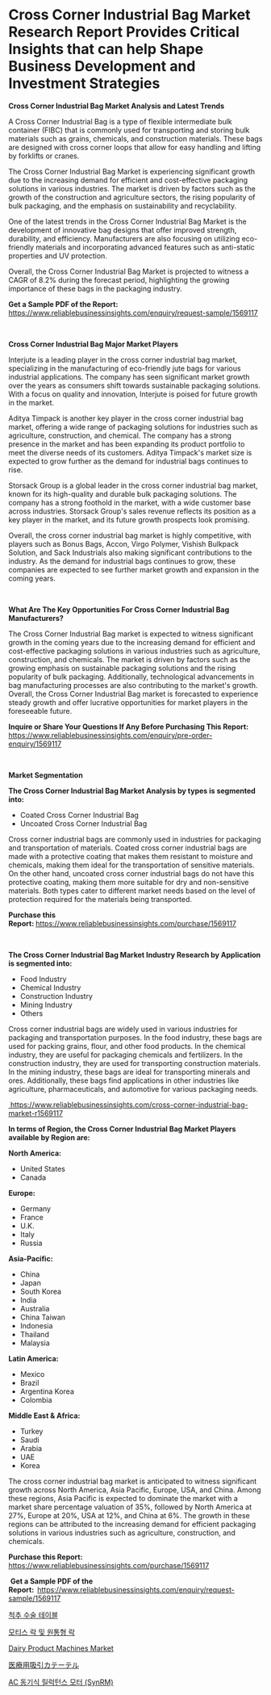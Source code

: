 <p><h1>Cross Corner Industrial Bag Market Research Report Provides Critical Insights that can help Shape Business Development and Investment Strategies</h1></p><p><strong>Cross Corner Industrial Bag Market Analysis and Latest Trends</strong></p>
<p><p>A Cross Corner Industrial Bag is a type of flexible intermediate bulk container (FIBC) that is commonly used for transporting and storing bulk materials such as grains, chemicals, and construction materials. These bags are designed with cross corner loops that allow for easy handling and lifting by forklifts or cranes.</p><p>The Cross Corner Industrial Bag Market is experiencing significant growth due to the increasing demand for efficient and cost-effective packaging solutions in various industries. The market is driven by factors such as the growth of the construction and agriculture sectors, the rising popularity of bulk packaging, and the emphasis on sustainability and recyclability.</p><p>One of the latest trends in the Cross Corner Industrial Bag Market is the development of innovative bag designs that offer improved strength, durability, and efficiency. Manufacturers are also focusing on utilizing eco-friendly materials and incorporating advanced features such as anti-static properties and UV protection.</p><p>Overall, the Cross Corner Industrial Bag Market is projected to witness a CAGR of 8.2% during the forecast period, highlighting the growing importance of these bags in the packaging industry.</p></p>
<p><strong>Get a Sample PDF of the Report:&nbsp;</strong> <a href="https://www.reliablebusinessinsights.com/enquiry/request-sample/1569117">https://www.reliablebusinessinsights.com/enquiry/request-sample/1569117</a></p>
<p>&nbsp;</p>
<p><strong>Cross Corner Industrial Bag Major Market Players</strong></p>
<p><p>Interjute is a leading player in the cross corner industrial bag market, specializing in the manufacturing of eco-friendly jute bags for various industrial applications. The company has seen significant market growth over the years as consumers shift towards sustainable packaging solutions. With a focus on quality and innovation, Interjute is poised for future growth in the market.</p><p>Aditya Timpack is another key player in the cross corner industrial bag market, offering a wide range of packaging solutions for industries such as agriculture, construction, and chemical. The company has a strong presence in the market and has been expanding its product portfolio to meet the diverse needs of its customers. Aditya Timpack's market size is expected to grow further as the demand for industrial bags continues to rise.</p><p>Storsack Group is a global leader in the cross corner industrial bag market, known for its high-quality and durable bulk packaging solutions. The company has a strong foothold in the market, with a wide customer base across industries. Storsack Group's sales revenue reflects its position as a key player in the market, and its future growth prospects look promising.</p><p>Overall, the cross corner industrial bag market is highly competitive, with players such as Bonus Bags, Accon, Virgo Polymer, Vishish Bulkpack Solution, and Sack Industrials also making significant contributions to the industry. As the demand for industrial bags continues to grow, these companies are expected to see further market growth and expansion in the coming years.</p></p>
<p>&nbsp;</p>
<p><strong>What Are The Key Opportunities For Cross Corner Industrial Bag Manufacturers?</strong></p>
<p><p>The Cross Corner Industrial Bag market is expected to witness significant growth in the coming years due to the increasing demand for efficient and cost-effective packaging solutions in various industries such as agriculture, construction, and chemicals. The market is driven by factors such as the growing emphasis on sustainable packaging solutions and the rising popularity of bulk packaging. Additionally, technological advancements in bag manufacturing processes are also contributing to the market's growth. Overall, the Cross Corner Industrial Bag market is forecasted to experience steady growth and offer lucrative opportunities for market players in the foreseeable future.</p></p>
<p><strong>Inquire or Share Your Questions If Any Before Purchasing This Report:</strong> <a href="https://www.reliablebusinessinsights.com/enquiry/pre-order-enquiry/1569117">https://www.reliablebusinessinsights.com/enquiry/pre-order-enquiry/1569117</a></p>
<p>&nbsp;</p>
<p><strong>Market Segmentation</strong></p>
<p><strong>The Cross Corner Industrial Bag Market Analysis by types is segmented into:</strong></p>
<p><ul><li>Coated Cross Corner Industrial Bag</li><li>Uncoated Cross Corner Industrial Bag</li></ul></p>
<p><p>Cross corner industrial bags are commonly used in industries for packaging and transportation of materials. Coated cross corner industrial bags are made with a protective coating that makes them resistant to moisture and chemicals, making them ideal for the transportation of sensitive materials. On the other hand, uncoated cross corner industrial bags do not have this protective coating, making them more suitable for dry and non-sensitive materials. Both types cater to different market needs based on the level of protection required for the materials being transported.</p></p>
<p><strong>Purchase this Report:&nbsp;</strong><a href="https://www.reliablebusinessinsights.com/purchase/1569117">https://www.reliablebusinessinsights.com/purchase/1569117</a></p>
<p>&nbsp;</p>
<p><strong>The Cross Corner Industrial Bag Market Industry Research by Application is segmented into:</strong></p>
<p><ul><li>Food Industry</li><li>Chemical Industry</li><li>Construction Industry</li><li>Mining Industry</li><li>Others</li></ul></p>
<p><p>Cross corner industrial bags are widely used in various industries for packaging and transportation purposes. In the food industry, these bags are used for packing grains, flour, and other food products. In the chemical industry, they are useful for packaging chemicals and fertilizers. In the construction industry, they are used for transporting construction materials. In the mining industry, these bags are ideal for transporting minerals and ores. Additionally, these bags find applications in other industries like agriculture, pharmaceuticals, and automotive for various packaging needs.</p></p>
<p><a href="https://www.reliablebusinessinsights.com/cross-corner-industrial-bag-market-r1569117">&nbsp;https://www.reliablebusinessinsights.com/cross-corner-industrial-bag-market-r1569117</a></p>
<p><strong>In terms of Region, the Cross Corner Industrial Bag Market Players available by Region are:</strong></p>
<p>
    <p> <strong> North America: </strong>
        <ul>
            <li>United States</li>
            <li>Canada</li>
        </ul>
        </p> 
    <p> <strong> Europe: </strong>
        <ul>
            <li>Germany</li>
            <li>France</li>
            <li>U.K.</li>
            <li>Italy</li>
            <li>Russia</li>
        </ul>
        </p> 
    <p> <strong> Asia-Pacific: </strong>
        <ul>
            <li>China</li>
            <li>Japan</li>
            <li>South Korea</li>
            <li>India</li>
            <li>Australia</li>
            <li>China Taiwan</li>
            <li>Indonesia</li>
            <li>Thailand</li>
            <li>Malaysia</li>
        </ul>
        </p> 
    <p> <strong> Latin America: </strong>
        <ul>
            <li>Mexico</li>
            <li>Brazil</li>
            <li>Argentina Korea</li>
            <li>Colombia</li>
        </ul>
        </p> 
    <p> <strong> Middle East & Africa: </strong>
        <ul>
            <li>Turkey</li>
            <li>Saudi</li>
            <li>Arabia</li>
            <li>UAE</li>
            <li>Korea</li>
        </ul>
    </p>
    </p>
<p><p>The cross corner industrial bag market is anticipated to witness significant growth across North America, Asia Pacific, Europe, USA, and China. Among these regions, Asia Pacific is expected to dominate the market with a market share percentage valuation of 35%, followed by North America at 27%, Europe at 20%, USA at 12%, and China at 6%. The growth in these regions can be attributed to the increasing demand for efficient packaging solutions in various industries such as agriculture, construction, and chemicals.</p></p>
<p><strong>Purchase this Report: </strong><a href="https://www.reliablebusinessinsights.com/purchase/1569117">https://www.reliablebusinessinsights.com/purchase/1569117</a></p>
<p>&nbsp;<strong>Get a Sample PDF of the Report:&nbsp;&nbsp;</strong><a href="https://www.reliablebusinessinsights.com/enquiry/request-sample/1569117">https://www.reliablebusinessinsights.com/enquiry/request-sample/1569117</a></p>
<p><strong></strong></p>
<p><p><a href="https://github.com/mduzzalmduzzal601/Market-Research-Report-List-1/blob/main/3810193103077.md">척추 수술 테이블</a></p><p><a href="https://medium.com/@ethawolf/%EB%AA%A8%EB%A5%B4%ED%8B%B0%EC%8A%A4-%EC%9E%A0%EA%B8%88%EC%9E%A5%EC%B9%98-%EB%B0%8F-%EC%8B%A4%EB%A6%B0%EB%8D%94-%EC%9E%A0%EA%B8%88%EC%9E%A5%EC%B9%98-%EC%8B%9C%EC%9E%A5%EC%9D%80-%EC%8B%9C%EC%9E%A5-%EC%A0%90%EC%9C%A0%EC%9C%A8-%EC%8B%9C%EC%9E%A5-%EB%8F%99%ED%96%A5-%EB%B0%8F-%EC%8B%9C%EC%9E%A5-%EC%84%B1%EC%9E%A5%EC%97%90-%EA%B4%80%ED%95%9C-%EC%A0%95%EB%B3%B4%EB%A5%BC-%EC%A0%9C%EA%B3%B5%ED%95%A9%EB%8B%88%EB%8B%A4-990a88256a4a">모티스 락 및 원통형 락</a></p><p><a href="https://github.com/redneck06/Market-Research-Report-List-3/blob/main/dairy-product-machines-market.md">Dairy Product Machines Market</a></p><p><a href="https://medium.com/@cielostamm/%E5%8C%BB%E7%99%82%E7%94%A8%E5%90%B8%E5%BC%95%E3%82%AB%E3%83%86%E3%83%BC%E3%83%86%E3%83%AB%E5%B8%82%E5%A0%B4-%E5%B8%82%E5%A0%B4%E3%82%B7%E3%82%A7%E3%82%A2-%E5%B8%82%E5%A0%B4%E3%83%88%E3%83%AC%E3%83%B3%E3%83%89-%E5%B0%86%E6%9D%A5%E3%81%AE%E6%88%90%E9%95%B7%E3%82%92%E6%8E%A2%E3%82%8B-3143d38430f3">医療用吸引カテーテル</a></p><p><a href="https://github.com/tukangkrupk/Market-Research-Report-List-1/blob/main/7031541103078.md">AC 동기식 릴럭턴스 모터 (SynRM)</a></p></p>